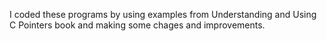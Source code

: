 I coded these programs by using examples from Understanding and Using C Pointers book and making some chages and improvements.
